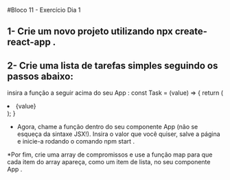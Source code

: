 #Bloco 11 - Exercício Dia 1

## 1- Crie um novo projeto utilizando npx create-react-app .

## 2- Crie uma lista de tarefas simples seguindo os passos abaixo:
insira a função a seguir acima do seu App :
  const Task = (value) => {
    return (
      <li>{value}</li>
    );
  }

* Agora, chame a função dentro do seu componente App (não se esqueça da sintaxe JSX!). Insira o valor que você quiser, salve a página e inicie-a rodando o comando npm start .

*Por fim, crie uma array de compromissos e use a função map para que cada item do array apareça, como um item de lista, no seu componente App .

